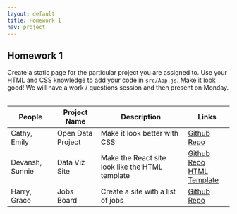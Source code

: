 ```yaml
---
layout: default
title: Homework 1
nav: project
---
```


## Homework 1
Create a static page for the particular project you are assigned to. Use your HTML and CSS knowledge to add your code in `src/App.js`. Make it look good! We will have a work / questions session and then present on Monday.
<br><br>

| People    | Project Name  | Description | Links |
| ------- | ------ | ------- | ---- |
| Cathy, Emily | Open Data Project | Make it look better with CSS | [Github Repo](https://github.com/TheStanfordDaily/open-data-portal) |
| Devansh, Sunnie | Data Viz Site | Make the React site look like the HTML template | [Github Repo](https://github.com/TheStanfordDaily/94305)<br>[HTML Template](https://thestanforddaily.github.io/94305/) |
| Harry, Grace | Jobs Board | Create a site with a list of jobs | [Github Repo](https://github.com/TheStanfordDaily/jobs-board) |